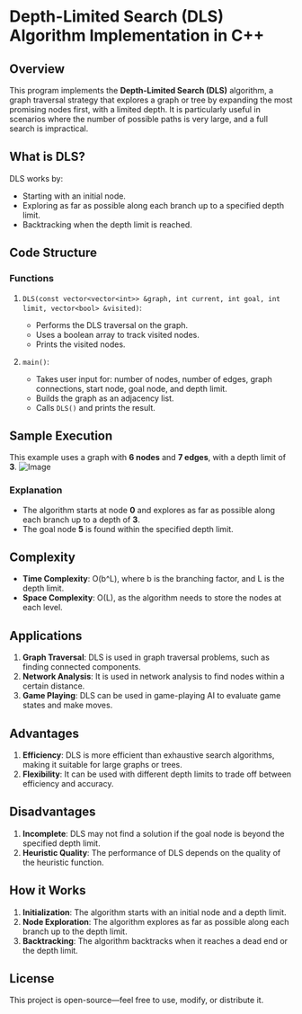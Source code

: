 # Depth-Limited Search (DLS) Algorithm Implementation in C++

## Overview

This program implements the **Depth-Limited Search (DLS)** algorithm, a graph traversal strategy that explores a graph or tree by expanding the most promising nodes first, with a limited depth. It is particularly useful in scenarios where the number of possible paths is very large, and a full search is impractical.

## What is DLS?

DLS works by:

*   Starting with an initial node.
*   Exploring as far as possible along each branch up to a specified depth limit.
*   Backtracking when the depth limit is reached.

## Code Structure

### Functions

1.  `DLS(const vector<vector<int>> &graph, int current, int goal, int limit, vector<bool> &visited)`:
    *   Performs the DLS traversal on the graph.
    *   Uses a boolean array to track visited nodes.
    *   Prints the visited nodes.

2.  `main()`:
    *   Takes user input for: number of nodes, number of edges, graph connections, start node, goal node, and depth limit.
    *   Builds the graph as an adjacency list.
    *   Calls `DLS()` and prints the result.

## Sample Execution

This example uses a graph with **6 nodes** and **7 edges**, with a depth limit of **3**.
![Image](https://github.com/user-attachments/assets/54b118eb-2ab4-4ec0-9bc0-486afc04f191)
### Explanation

*   The algorithm starts at node **0** and explores as far as possible along each branch up to a depth of **3**.
*   The goal node **5** is found within the specified depth limit.

## Complexity

*   **Time Complexity**: O(b^L), where b is the branching factor, and L is the depth limit.
*   **Space Complexity**: O(L), as the algorithm needs to store the nodes at each level.

## Applications

1.  **Graph Traversal**: DLS is used in graph traversal problems, such as finding connected components.
2.  **Network Analysis**: It is used in network analysis to find nodes within a certain distance.
3.  **Game Playing**: DLS can be used in game-playing AI to evaluate game states and make moves.

## Advantages

1.  **Efficiency**: DLS is more efficient than exhaustive search algorithms, making it suitable for large graphs or trees.
2.  **Flexibility**: It can be used with different depth limits to trade off between efficiency and accuracy.

## Disadvantages

1.  **Incomplete**: DLS may not find a solution if the goal node is beyond the specified depth limit.
2.  **Heuristic Quality**: The performance of DLS depends on the quality of the heuristic function.

## How it Works

1.  **Initialization**: The algorithm starts with an initial node and a depth limit.
2.  **Node Exploration**: The algorithm explores as far as possible along each branch up to the depth limit.
3.  **Backtracking**: The algorithm backtracks when it reaches a dead end or the depth limit.

## License

This project is open-source—feel free to use, modify, or distribute it.

